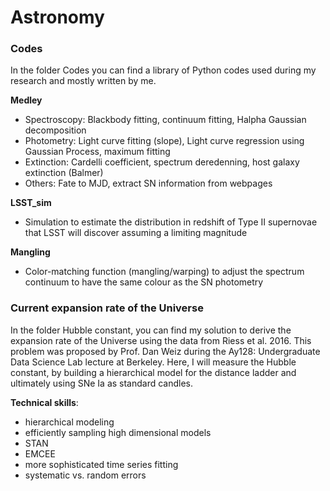 # Astronomy

### Codes  

In the folder Codes you can find a library of Python codes used during my research and
mostly written by me.

**Medley**

+ Spectroscopy: Blackbody fitting, continuum fitting, Halpha Gaussian decomposition  
+ Photometry: Light curve fitting (slope), Light curve regression using Gaussian Process, maximum fitting   
+ Extinction: Cardelli coefficient, spectrum deredenning, host galaxy extinction (Balmer)  
+ Others: Fate to MJD, extract SN information from webpages  

**LSST_sim**
+ Simulation to estimate the distribution in redshift of Type II supernovae that LSST will discover assuming a limiting magnitude  

**Mangling**
+ Color-matching function (mangling/warping) to adjust the spectrum continuum to have the same colour as the SN photometry  


### Current expansion rate of the Universe  

In the folder Hubble constant, you can find my solution to derive the expansion rate of the Universe using the data from Riess et al. 2016. This problem was proposed by Prof. Dan Weiz during the Ay128: Undergraduate Data Science Lab lecture at Berkeley. Here, I will measure the Hubble constant, by building a hierarchical model for the distance ladder and ultimately using SNe Ia as standard candles.  


**Technical skills**: 

+ hierarchical modeling
+ efficiently sampling high dimensional models
+ STAN
+ EMCEE
+ more sophisticated time series fitting
+ systematic vs. random errors
